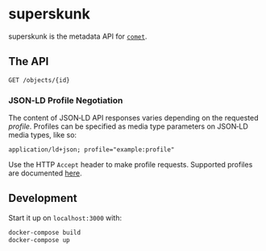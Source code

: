 # superskunk

superskunk is the metadata API for [`comet`](../comet).

## The API

`GET /objects/{id}`

### JSON‐LD Profile Negotiation

The content of JSON‐LD API responses varies depending on the requested *profile*.
Profiles can be specified as media type parameters on JSON‐LD media types, like so:

    application/ld+json; profile="example:profile"

Use the HTTP `Accept` header to make profile requests.
Supported profiles are documented [here](../docs/themanual/superskunk/profiles/).

## Development

Start it up on `localhost:3000` with:

```sh
docker-compose build
docker-compose up
```
